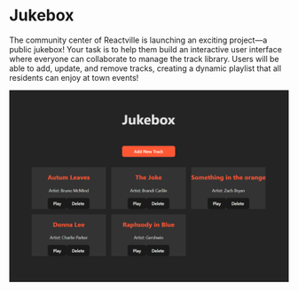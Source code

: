 # Jukebox

The community center of Reactville is launching an exciting project—a public jukebox! Your task is to help them build an interactive user interface where everyone can collaborate to manage the track library. Users will be able to add, update, and remove tracks, creating a dynamic playlist that all residents can enjoy at town events!

![](./public/Jukebox.png)

